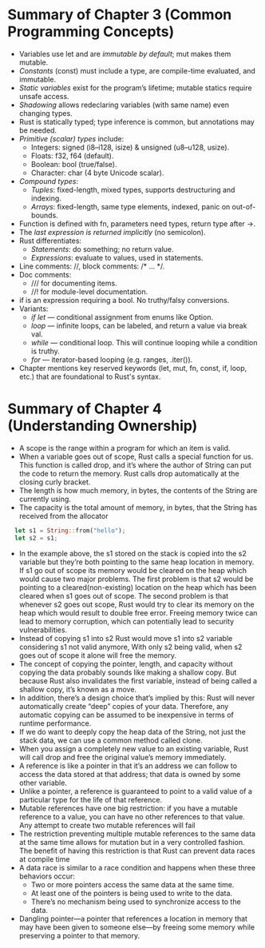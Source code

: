 # Summary of Chapter 3 (Common Programming Concepts)

  - Variables use let and are *immutable by default*; mut makes them mutable.
  - *Constants* (const) must include a type, are compile-time evaluated, and immutable.
  - *Static variables* exist for the program’s lifetime; mutable statics require unsafe access.
  - *Shadowing* allows redeclaring variables (with same name) even changing types.
  - Rust is statically typed; type inference is common, but annotations may be needed.
  - *Primitive (scalar) types* include:
    - Integers: signed (i8–i128, isize) & unsigned (u8–u128, usize).
    - Floats: f32, f64 (default).
    - Boolean: bool (true/false).
    - Character: char (4 byte Unicode scalar).
  - *Compound types*:
    - *Tuples*: fixed-length, mixed types, supports destructuring and indexing.
    - *Arrays*: fixed-length, same type elements, indexed, panic on out-of-bounds.
  - Function is defined with fn, parameters need types, return type after ->.
  - The *last expression is returned implicitly* (no semicolon).
  - Rust differentiates:
    - *Statements*: do something; no return value.
    - *Expressions*: evaluate to values, used in statements.
  - Line comments: //, block comments: /* … */.
  - Doc comments:
    - /// for documenting items.
    - //! for module-level documentation.
  - if is an expression requiring a bool. No truthy/falsy conversions.
  - Variants:
    - *if let* — conditional assignment from enums like Option.
    - *loop* — infinite loops, can be labeled, and return a value via break val.
    - *while* — conditional loop. This will continue looping while a condition is truthy.
    - *for* — iterator-based looping (e.g. ranges, .iter()).
  - Chapter mentions key reserved keywords (let, mut, fn, const, if, loop, etc.) that are foundational to Rust's syntax.


# Summary of Chapter 4 (Understanding Ownership)
  - A scope is the range within a program for which an item is valid.
  - When a variable goes out of scope, Rust calls a special function for us. This function is called drop, and it’s where the author of String can put the code to return the memory. Rust calls drop automatically at the closing curly bracket.
  - The length is how much memory, in bytes, the contents of the String are currently using.
  - The capacity is the total amount of memory, in bytes, that the String has received from the allocator
  ```rust
    let s1 = String::from("hello");
    let s2 = s1;
  ```
  - In the example above, the s1 stored on the stack is copied into the s2 variable but they’re both pointing to the same heap location in memory. If s1 go out of scope its memory would be cleared on the heap which would cause two major problems. The first problem is that s2 would be pointing to a cleared(non-existing) location on the heap which has been cleared when s1 goes out of scope. The second problem is that whenever s2 goes out scope, Rust would try to clear its memory on the heap which would result to double free error. Freeing memory twice can lead to memory corruption, which can potentially lead to security vulnerabilities.
  - Instead of copying s1 into s2 Rust would move s1 into s2 variable considering s1 not valid anymore, With only s2  being valid, when s2 goes out of scope it alone will free the memory.
  - The concept of copying the pointer, length, and capacity without copying the data probably sounds like making a shallow copy. But because Rust also invalidates the first variable, instead of being called a shallow copy, it’s known as a move.
  - In addition, there’s a design choice that’s implied by this: Rust will never automatically create “deep” copies of your data. Therefore, any automatic copying can be assumed to be inexpensive in terms of runtime performance.
  - If we do want to deeply copy the heap data of the String, not just the stack data, we can use a common method called clone.
  - When you assign a completely new value to an existing variable, Rust will call drop and free the original value’s memory immediately.
  - A reference is like a pointer in that it’s an address we can follow to access the data stored at that address; that data is owned by some other variable.
  - Unlike a pointer, a reference is guaranteed to point to a valid value of a particular type for the life of that reference.
  - Mutable references have one big restriction: if you have a mutable reference to a value, you can have no other references to that value. Any attempt to create two mutable references will fail
  - The restriction preventing multiple mutable references to the same data at the same time allows for mutation but in a very controlled fashion. The benefit of having this restriction is that Rust can prevent data races at compile time
  - A data race is similar to a race condition and happens when these three behaviors occur:
    - Two or more pointers access the same data at the same time.
    - At least one of the pointers is being used to write to the data.
    - There’s no mechanism being used to synchronize access to the data.
  - Dangling pointer—a pointer that references a location in memory that may have been given to someone else—by freeing some memory while preserving a pointer to that memory.
